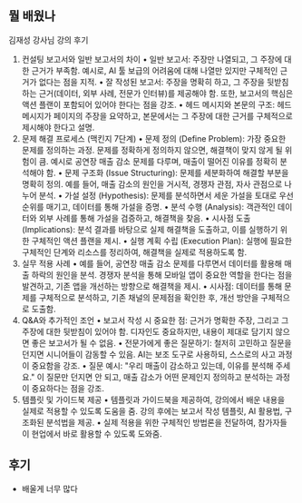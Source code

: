 ## 뭘 배웠나
김재성 강사님 강의 후기

1. 컨설팅 보고서와 일반 보고서의 차이
•	일반 보고서: 주장만 나열되고, 그 주장에 대한 근거가 부족함. 예시로, AI 툴 보급의 어려움에 대해 나열만 있지만 구체적인 근거가 없다는 점을 지적.
•	잘 작성된 보고서: 주장을 명확히 하고, 그 주장을 뒷받침하는 근거(데이터, 외부 사례, 전문가 인터뷰)를 제공해야 함. 또한, 보고서의 핵심은 액션 플랜이 포함되어 있어야 한다는 점을 강조.
•	헤드 메시지와 본문의 구조: 헤드 메시지가 페이지의 주장을 요약하고, 본문에서는 그 주장에 대한 근거를 구체적으로 제시해야 한다고 설명.
2. 문제 해결 프로세스 (맥킨지 7단계)
•	문제 정의 (Define Problem): 가장 중요한 문제를 정의하는 과정. 문제를 정확하게 정의하지 않으면, 해결책이 맞지 않게 될 위험이 큼. 예시로 공연장 매출 감소 문제를 다루며, 매출이 떨어진 이유를 정확히 분석해야 함.
•	문제 구조화 (Issue Structuring): 문제를 세분화하여 해결할 부분을 명확히 정의. 예를 들어, 매출 감소의 원인을 거시적, 경쟁자 관점, 자사 관점으로 나누어 분석.
•	가설 설정 (Hypothesis): 문제를 분석하면서 세운 가설을 토대로 우선순위를 매기고, 데이터를 통해 가설을 증명.
•	분석 수행 (Analysis): 객관적인 데이터와 외부 사례를 통해 가설을 검증하고, 해결책을 찾음.
•	시사점 도출 (Implications): 분석 결과를 바탕으로 실제 해결책을 도출하고, 이를 실행하기 위한 구체적인 액션 플랜을 제시.
•	실행 계획 수립 (Execution Plan): 실행에 필요한 구체적인 단계와 리소스를 정리하여, 해결책을 실제로 적용하도록 함.
3. 실무 적용 사례
•	예를 들어, 공연장 매출 감소 문제를 다루면서 데이터를 활용해 매출 하락의 원인을 분석. 경쟁자 분석을 통해 모바일 앱이 중요한 역할을 한다는 점을 발견하고, 기존 앱을 개선하는 방향으로 해결책을 제시.
•	시사점: 데이터를 통해 문제를 구체적으로 분석하고, 기존 채널의 문제점을 확인한 후, 개선 방안을 구체적으로 도출함.
4. Q&A와 추가적인 조언
•	보고서 작성 시 중요한 점: 근거가 명확한 주장, 그리고 그 주장에 대한 뒷받침이 있어야 함. 디자인도 중요하지만, 내용이 제대로 담기지 않으면 좋은 보고서가 될 수 없음.
•	전문가에게 좋은 질문하기: 철저히 고민하고 질문을 던지면 시니어들이 감동할 수 있음. AI는 보조 도구로 사용하되, 스스로의 사고 과정이 중요함을 강조.
•	질문 예시: "우리 매출이 감소하고 있는데, 이유를 분석해 주세요." 이 질문만 던지면 안 되고, 매출 감소가 어떤 문제인지 정의하고 분석하는 과정이 중요하다는 점을 강조.
5. 템플릿 및 가이드북 제공
•	템플릿과 가이드북을 제공하여, 강의에서 배운 내용을 실제로 적용할 수 있도록 도움을 줌. 강의 후에는 보고서 작성 템플릿, AI 활용법, 구조화된 분석법을 제공.
•	실제 적용을 위한 구체적인 방법론을 전달하여, 참가자들이 현업에서 바로 활용할 수 있도록 도와줌.

## 후기
- 배울게 너무 많다
